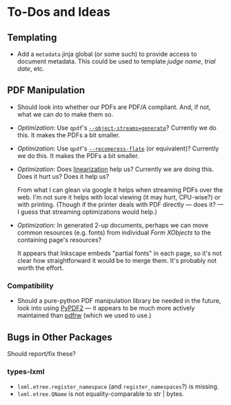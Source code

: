 # To-Dos and Ideas

## Templating

- Add a `metadata` jinja global (or some such) to provide access to document metadata.
  This could be used to template _judge name_, _trial date_, etc.

## PDF Manipulation

- Should look into whether our PDFs are PDF/A compliant.  And, if not, what
  we can do to make them so.

- _Optimization_: Use `qpdf`'s [`--object-streams=generate`][object-streams]?
  Currently we do this. It makes the PDFs a bit smaller.

- _Optimization_: Use `qpdf`'s [`--recompress-flate`][recompress-flate] (or equivalent)?
  Currently we do this. It makes the PDFs a bit smaller.

- _Optimization_: Does [linearization][] help us?  Currently we are
  doing this.  Does it hurt us?  Does it help us?

  From what I can glean via google it helps when streaming PDFs over
  the web.  I'm not sure it helps with local viewing (it may hurt,
  CPU-wise?) or with printing. (Though if the printer deals with PDF
  directly — does it?  — I guess that streaming optimizations would
  help.)

- _Optimization:_ In generated 2-up documents, perhaps we can
  move common resources (e.g. fonts) from individual _Form
  XObjects_ to the containing page's resources?

  It appears that Inkscape embeds "partial fonts" in each page,
  so it's not clear how straightforward it would be to merge them.
  It's probably not worth the effort.

### Compatibility

- Should a pure-python PDF manipulation library be needed in the
  future, look into using [PyPDF2](https://pypi.org/project/PyPDF2/) —
  it appears to be much more actively maintained than
  [pdfrw](https://pypi.org/project/pdfrw/) (which we used to use.)

[object-streams]: https://qpdf.readthedocs.io/en/latest/cli.html?highlight=object-streams#option-object-streams
[recompress-flate]: https://qpdf.readthedocs.io/en/latest/cli.html?highlight=object-streams#option-recompress-flate
[linearization]: https://qpdf.readthedocs.io/en/latest/cli.html?highlight=linearize#option-linearize

## Bugs in Other Packages

Should report/fix these?

### types-lxml

- `lxml.etree.register_namespace` (and `register_namespaces`?) is missing.
- `lxml.etree.QName` is not equality-comparable to str | bytes.
